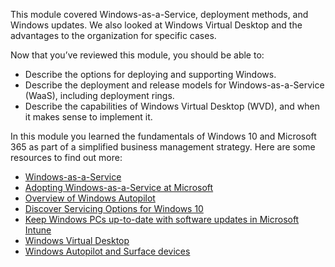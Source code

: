 This module covered Windows-as-a-Service, deployment methods, and Windows updates. We also looked at Windows Virtual Desktop and the advantages to the organization for specific cases.

Now that you’ve reviewed this module, you should be able to:

- Describe the options for deploying and supporting Windows.
- Describe the deployment and release models for Windows-as-a-Service (WaaS), including deployment rings.
- Describe the capabilities of Windows Virtual Desktop (WVD), and when it makes sense to implement it.

In this module you learned the fundamentals of Windows 10 and Microsoft 365 as part of a simplified business management strategy. Here are some resources to find out more:

- [Windows-as-a-Service](https://docs.microsoft.com/windows/deployment/update/waas-overview)
- [Adopting Windows-as-a-Service at Microsoft](https://www.microsoft.com/itshowcase/adopting-windows-as-a-service-at-microsoft)
- [Overview of Windows Autopilot](https://docs.microsoft.com/windows/deployment/windows-autopilot/windows-autopilot)
- [Discover Servicing Options for Windows 10](https://mslearn.cloudguides.com/guides/Discover%20servicing%20options%20for%20Windows%2010)
- [Keep Windows PCs up-to-date with software updates in Microsoft Intune](https://docs.microsoft.com/mem/intune/fundamentals/keep-windows-pcs-up-to-date-with-software-updates-in-microsoft-intune)
- [Windows Virtual Desktop](https://www.microsoft.com/business/azure/migrate/windows-virtual-desktop/)
- [Windows Autopilot and Surface devices](https://docs.microsoft.com/surface/windows-virtual-desktop-surface)
